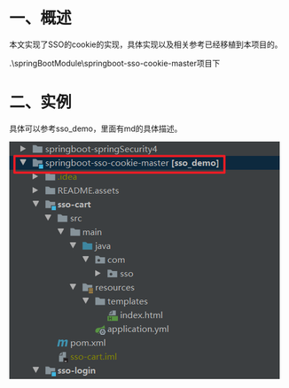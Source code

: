 # 一、概述

本文实现了SSO的cookie的实现，具体实现以及相关参考已经移植到本项目的。

.\springBootModule\springboot-sso-cookie-master项目下



# 二、实例

具体可以参考sso_demo，里面有md的具体描述。

![image-20220909171608544](SpringBoot50-SSO-1-%E9%80%9A%E8%BF%87cookie%E5%AE%9E%E7%8E%B0SSO%E5%AE%9E%E4%BE%8B.assets/image-20220909171608544.png)